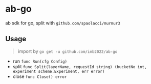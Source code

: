 # ab-go

ab sdk for go, split with `github.com/spaolacci/murmur3`

## Usage

> import by `go get -u github.com/imb2022/ab-go`

- run `func Run(cfg Config)`
- split `func Split(layerName, requestId string) (bucketNo int, experiment scheme.Experiment, err error) `
- close `func Close() error`
